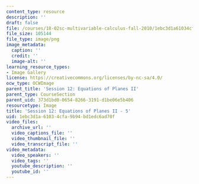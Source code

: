 ```yaml
---
content_type: resource
description: ''
draft: false
file: /courses/18-02sc-multivariable-calculus-fall-2010/1ebc3d1a61034cfa9b94bd1edc6ad70f_MIT18_02SC_L4Brds_5.png
file_size: 105144
file_type: image/png
image_metadata:
  caption: ''
  credit: ''
  image-alt: ''
learning_resource_types:
- Image Gallery
license: https://creativecommons.org/licenses/by-nc-sa/4.0/
ocw_type: OCWImage
parent_title: 'Session 12: Equations of Planes II'
parent_type: CourseSection
parent_uid: 373d1bd0-0654-8266-3191-d1be06e5b406
resourcetype: Image
title: 'Session 12: Equations of Planes II - 5'
uid: 1ebc3d1a-6103-4cfa-9b94-bd1edc6ad70f
video_files:
  archive_url: ''
  video_captions_file: ''
  video_thumbnail_file: ''
  video_transcript_file: ''
video_metadata:
  video_speakers: ''
  video_tags: ''
  youtube_description: ''
  youtube_id: ''
---
```

